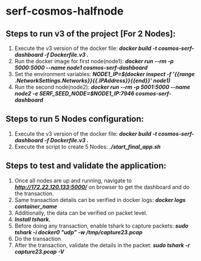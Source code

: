 # serf-cosmos-halfnode

## Steps to run v3 of the project [For 2 Nodes]:

1. Execute the v3 version of the docker file: ***docker build -t cosmos-serf-dashboard -f Dockerfile.v3 .***
2. Run the docker image for first node(node1): ***docker run --rm -p 5000:5000 --name node1 cosmos-serf-dashboard***
3. Set the environment variables: ***NODE1_IP=$(docker inspect -f '{{range .NetworkSettings.Networks}}{{.IPAddress}}{{end}}' node1)*** 
4. Run the second node(node2): ***docker run --rm -p 5001:5000 --name node2 -e SERF_SEED_NODE=$NODE1_IP:7946 cosmos-serf-dashboard***

## Steps to run 5 Nodes configuration:

1. Execute the v3 version of the docker file: ***docker build -t cosmos-serf-dashboard -f Dockerfile.v3 .***
2. Execute the script to create 5 Nodes: ***./start_final_app.sh***

## Steps to test and validate the application:

1. Once all nodes are up and running, navigate to ***http://172.22.120.133:5000/*** on browser to get the dashboard and do the transaction.
2. Same transaction details can be verified in docker logs: ***docker logs container_name***
3. Additionally, the data can be verified on packet level.
4. ***Install tshark.***
5. Before doing any transaction, enable tshark to capture packets: ***sudo tshark -i docker0 "udp" -w /tmp/capture23.pcap***
6. Do the transaction
7. After the transaction, validate the details in the packet: ***sudo tshark -r capture23.pcap -V***
